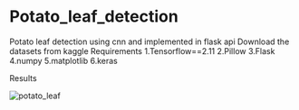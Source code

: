 # Potato_leaf_detection
Potato leaf detection using cnn and implemented in flask api
Download the datasets from kaggle
Requirements
1.Tensorflow==2.11
2.Pillow
3.Flask
4.numpy
5.matplotlib
6.keras

Results

![potato_leaf](https://user-images.githubusercontent.com/108793964/216769362-3ba51391-22b0-47fa-82af-e905a0aa831f.png)
